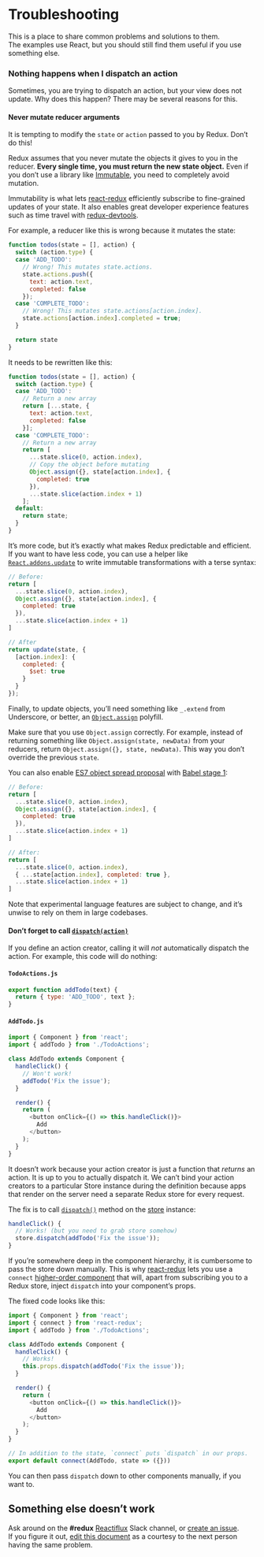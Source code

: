 # Troubleshooting

This is a place to share common problems and solutions to them.  
The examples use React, but you should still find them useful if you use something else.

### Nothing happens when I dispatch an action

Sometimes, you are trying to dispatch an action, but your view does not update. Why does this happen? There may be several reasons for this.

#### Never mutate reducer arguments

It is tempting to modify the `state` or `action` passed to you by Redux. Don’t do this!

Redux assumes that you never mutate the objects it gives to you in the reducer. **Every single time, you must return the new state object.** Even if you don’t use a library like [Immutable](https://facebook.github.io/immutable-js/), you need to completely avoid mutation.

Immutability is what lets [react-redux](https://github.com/gaearon/react-redux) efficiently subscribe to fine-grained updates of your state. It also enables great developer experience features such as time travel with [redux-devtools](http://github.com/gaearon/redux-devtools).

For example, a reducer like this is wrong because it mutates the state:

```js
function todos(state = [], action) {
  switch (action.type) {
  case 'ADD_TODO':
    // Wrong! This mutates state.actions.
    state.actions.push({
      text: action.text,
      completed: false
    });
  case 'COMPLETE_TODO':
    // Wrong! This mutates state.actions[action.index].
    state.actions[action.index].completed = true;
  }

  return state
}
```

It needs to be rewritten like this:

```js
function todos(state = [], action) {
  switch (action.type) {
  case 'ADD_TODO':
    // Return a new array
    return [...state, {
      text: action.text,
      completed: false
    }];
  case 'COMPLETE_TODO':
    // Return a new array
    return [
      ...state.slice(0, action.index),
      // Copy the object before mutating
      Object.assign({}, state[action.index], {
        completed: true
      }),
      ...state.slice(action.index + 1)
    ];
  default:
    return state;
  }
}
```

It’s more code, but it’s exactly what makes Redux predictable and efficient. If you want to have less code, you can use a helper like [`React.addons.update`](https://facebook.github.io/react/docs/update.html) to write immutable transformations with a terse syntax:

```js
// Before:
return [
  ...state.slice(0, action.index),
  Object.assign({}, state[action.index], {
    completed: true
  }),
  ...state.slice(action.index + 1)
]

// After
return update(state, {
  [action.index]: {
    completed: {
      $set: true
    }
  }
});
```

Finally, to update objects, you’ll need something like `_.extend` from Underscore, or better, an [`Object.assign`](https://developer.mozilla.org/en/docs/Web/JavaScript/Reference/Global_Objects/Object/assign) polyfill.

Make sure that you use `Object.assign` correctly. For example, instead of returning something like `Object.assign(state, newData)` from your reducers, return `Object.assign({}, state, newData)`. This way you don’t override the previous `state`.

You can also enable [ES7 object spread proposal](https://github.com/sebmarkbage/ecmascript-rest-spread) with [Babel stage 1](http://babeljs.io/docs/usage/experimental/):

```js
// Before:
return [
  ...state.slice(0, action.index),
  Object.assign({}, state[action.index], {
    completed: true
  }),
  ...state.slice(action.index + 1)
]

// After:
return [
  ...state.slice(0, action.index),
  { ...state[action.index], completed: true },
  ...state.slice(action.index + 1)
]
```

Note that experimental language features are subject to change, and it’s unwise to rely on them in large codebases.

#### Don’t forget to call [`dispatch(action)`](api/Store.md#dispatch)

If you define an action creator, calling it will *not* automatically dispatch the action. For example, this code will do nothing:


#### `TodoActions.js`

```js
export function addTodo(text) {
  return { type: 'ADD_TODO', text };
}
```

#### `AddTodo.js`

```js
import { Component } from 'react';
import { addTodo } from './TodoActions';

class AddTodo extends Component {
  handleClick() {
    // Won't work!
    addTodo('Fix the issue');
  }

  render() {
    return (
      <button onClick={() => this.handleClick()}>
        Add
      </button>
    );
  }
}
```

It doesn’t work because your action creator is just a function that *returns* an action. It is up to you to actually dispatch it. We can’t bind your action creators to a particular Store instance during the definition because apps that render on the server need a separate Redux store for every request.

The fix is to call [`dispatch()`](api/Store.md#dispatch) method on the [store](api/Store.md) instance:

```js
handleClick() {
  // Works! (but you need to grab store somehow)
  store.dispatch(addTodo('Fix the issue'));
}
```

If you’re somewhere deep in the component hierarchy, it is cumbersome to pass the store down manually. This is why [react-redux](https://github.com/gaearon/react-redux) lets you use a `connect` [higher-order component](https://medium.com/@dan_abramov/mixins-are-dead-long-live-higher-order-components-94a0d2f9e750) that will, apart from subscribing you to a Redux store, inject `dispatch` into your component’s props.

The fixed code looks like this:

```js
import { Component } from 'react';
import { connect } from 'react-redux';
import { addTodo } from './TodoActions';

class AddTodo extends Component {
  handleClick() {
    // Works!
    this.props.dispatch(addTodo('Fix the issue'));
  }

  render() {
    return (
      <button onClick={() => this.handleClick()}>
        Add
      </button>
    );
  }
}

// In addition to the state, `connect` puts `dispatch` in our props.
export default connect(AddTodo, state => ({}))
```

You can then pass `dispatch` down to other components manually, if you want to.

## Something else doesn’t work

Ask around on the **#redux** [Reactiflux](http://reactiflux.com/) Slack channel, or [create an issue](https://github.com/rackt/redux/issues).  
If you figure it out, [edit this document](https://github.com/rackt/redux/edit/master/docs/Troubleshooting.md) as a courtesy to the next person having the same problem.
